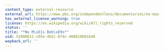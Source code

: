 ```yaml
---
content_type: external-resource
external_url: https://www.pbs.org/independentlens/documentaries/no-mas-bebes/
has_external_license_warning: true
license: https://en.wikipedia.org/wiki/All_rights_reserved
status: ''
title: "*No M\xE1s Beb\xE9s*"
uid: 52800611-c85e-4b2c-8f4c-408818b01b48
wayback_url: ''
---
```

